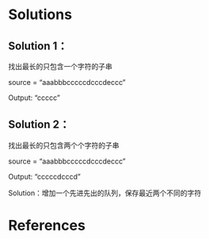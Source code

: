 # Solutions

## Solution 1：
找出最长的只包含一个字符的子串

source = “aaabbbcccccdcccdeccc”

Output: “ccccc”


## Solution 2：
找出最长的只包含两个个字符的子串

source = “aaabbbcccccdcccdeccc”

Output: “cccccdcccd”


Solution：增加一个先进先出的队列，保存最近两个不同的字符
# References
